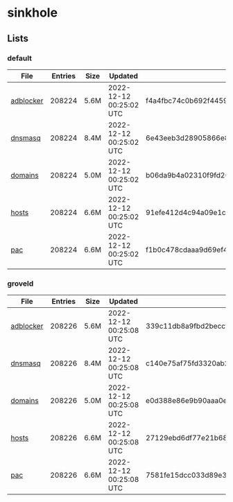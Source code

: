 # sinkhole

## Lists

### default

|File|Entries|Size|Updated|Hash|
|-|-|-|-|-|
|[adblocker](https://raw.githubusercontent.com/groveld/sinkhole/lists/default/adblocker.txt)|208224|5.6M|2022-12-12 00:25:02 UTC|f4a4fbc74c0b692f445988981809426fd491885069aee0c3be724f80a6fb3720|
|[dnsmasq](https://raw.githubusercontent.com/groveld/sinkhole/lists/default/dnsmasq.txt)|208224|8.4M|2022-12-12 00:25:02 UTC|6e43eeb3d28905866e8e69b0aee86dfa4975d63be341a20490db78dd6581b590|
|[domains](https://raw.githubusercontent.com/groveld/sinkhole/lists/default/domains.txt)|208224|5.0M|2022-12-12 00:25:02 UTC|b06da9b4a02310f9fd26fdfb288a10f793f20c8ef69877e94d937d67db6b6cfc|
|[hosts](https://raw.githubusercontent.com/groveld/sinkhole/lists/default/hosts.txt)|208224|6.6M|2022-12-12 00:25:02 UTC|91efe412d4c94a09e1c4e1f96e89b131ecfd69bb045bb6e7fde3918d997966b6|
|[pac](https://raw.githubusercontent.com/groveld/sinkhole/lists/default/pac.txt)|208224|6.6M|2022-12-12 00:25:02 UTC|f1b0c478cdaaa9d69ef4c6ad3f8d8008e67170b1553def346693d1a684e0339d|

### groveld

|File|Entries|Size|Updated|Hash|
|-|-|-|-|-|
|[adblocker](https://raw.githubusercontent.com/groveld/sinkhole/lists/groveld/adblocker.txt)|208226|5.6M|2022-12-12 00:25:08 UTC|339c11db8a9fbd2beccf155050aa2973c6be5430850c54711b7c6cdcf79aa33b|
|[dnsmasq](https://raw.githubusercontent.com/groveld/sinkhole/lists/groveld/dnsmasq.txt)|208226|8.4M|2022-12-12 00:25:08 UTC|c140e75af75fd3320ab2dcd93be73a2cab13819b53257fa1e3c61ce19e8fd5eb|
|[domains](https://raw.githubusercontent.com/groveld/sinkhole/lists/groveld/domains.txt)|208226|5.0M|2022-12-12 00:25:08 UTC|e0d388e86e9b90aaa0ed0ba8169cafd20c010c87b0696b829b8717382b84851f|
|[hosts](https://raw.githubusercontent.com/groveld/sinkhole/lists/groveld/hosts.txt)|208226|6.6M|2022-12-12 00:25:08 UTC|27129ebd6df77e21b68e1a316c0b95123534e3bca62622c13934974f09a3180c|
|[pac](https://raw.githubusercontent.com/groveld/sinkhole/lists/groveld/pac.txt)|208226|6.6M|2022-12-12 00:25:08 UTC|7581fe15dcc033d89e35fecdd02029b26da1e59a4c3816fb015fe31b0fd3b7b7|
